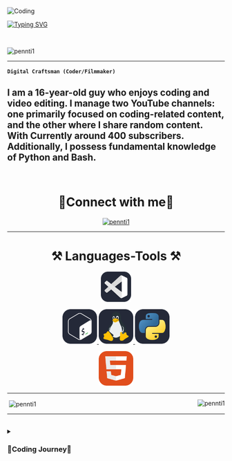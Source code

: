 <img align="center" alt="Coding" width="400" src="https://gifdb.com/images/high/coding-animated-laptop-flow-stream-ja04010rm5o68zfk.gif">



<a href="https://git.io/typing-svg"><img src="https://readme-typing-svg.demolab.com?font=Product+Sans&size=50&pause=1000&color=FFFFFF&background=FFFFFF00&center=true&vCenter=true&random=false&width=900&lines=Hi%F0%9F%91%8B%2C I'm  Moritz Maier;I'm+16+years+old+and+from+Germany" alt="Typing SVG" title="Laptop"/></a>
<p align="left"> <a href="https://twitter.com/" target="blank"><img src="https://img.shields.io/twitter/follow/?logo=twitter&style=for-the-badge" alt="" /></a> </p>
<p align="left"> <img src="https://komarev.com/ghpvc/?username=pennti1&label=Profile%20views&color=0e75b6&style=flat" alt="pennti1" /> </p>
<hr>


**`Digital Craftsman (Coder/Filmmaker)`**

<h2>I am a 16-year-old guy who enjoys coding and video editing. I manage two YouTube channels: one primarily focused on coding-related content, and the other where I share random content. With Currently around 400 subscribers. Additionally, I possess fundamental knowledge of Python and Bash.</h2>










<br>
<h1 align="center">👀Connect with me👀</h1>
<p align="center">
<a href=https://www.youtube.com/@pennti/featured" target="_blank"><img align="center" src="https://raw.githubusercontent.com/rahuldkjain/github-profile-readme-generator/master/src/images/icons/Social/youtube.svg" alt="pennti1" height="50" width="50" /></a>
</p>
<hr>

<h1 align="center">⚒️ Languages-Tools ⚒️</h1>
<p align="center"> <a href="https://code.visualstudio.com" target="_blank" rel="noreferrer" > <img src="https://raw.githubusercontent.com/tandpfun/skill-icons/65dea6c4eaca7da319e552c09f4cf5a9a8dab2c8/icons/VSCode-Dark.svg" alt="VS-CODE" width="70" height="70"</p>
<p align="center"> <a href="https://www.gnu.org/software/bash/" target="_blank" rel="noreferrer"> <img src="https://raw.githubusercontent.com/tandpfun/skill-icons/65dea6c4eaca7da319e552c09f4cf5a9a8dab2c8/icons/Bash-Dark.svg" alt="bash" width="80" height="80"/> </a> <a href="https://www.w3schools.com/css/"<img src="https://www.vectorlogo.zone/logos/git-scm/git-scm-icon.svg" alt="git" width="80" height="80"/> </a> <a href="https://www.w3.org/html/" target="_blank"
<a href="https://www.linux.org" target="_blank" rel="noreferrer"> <img src="https://raw.githubusercontent.com/tandpfun/skill-icons/65dea6c4eaca7da319e552c09f4cf5a9a8dab2c8/icons/Linux-Dark.svg" alt="linux" width="80"height="80"/> </a> <a href="https://www.python.org" target="_blank" rel="noreferrer"> <img src="https://raw.githubusercontent.com/tandpfun/skill-icons/65dea6c4eaca7da319e552c09f4cf5a9a8dab2c8/icons/Python-Dark.svg" alt="python" width="80" height="80"/> </a> 

<p align="center"> <a href="https://de.wikipedia.org/wiki/Hypertext_Markup_Language" target="_blank" > <img src="https://raw.githubusercontent.com/tandpfun/skill-icons/65dea6c4eaca7da319e552c09f4cf5a9a8dab2c8/icons/HTML.svg" alt="HTML" width="80" height="80"</p></a>


<hr>

<hp><img align="right" src="https://github-readme-streak-stats.herokuapp.com/?user=Moritz344&" alt="pennti1 " /></hp>
<p>&nbsp;<img align="center" src="https://github-readme-stats.vercel.app/api?username=Moritz344&show_icons=true&locale=en" alt="pennti1" /></p>
<hr>
<br>

<details>
  <summary><h3>🚀Coding Journey🚀</h3></summary>
 At the age of 14, I embarked on my coding journey. Following a brief hiatus post-introductory Python learning, I returned to coding, immersing myself in daily learning sessions, largely comprising tutorial consumption. This phase led me into the depths of "tutorial hell," from which I eventually emerged, finding newfound enjoyment in independent project development.
In addition, I delved into the realm of Linux, hacking, and Bash programming, spurred by my exploration of a dedicated book. Subsequently rekindling my interest in Python, I embarked on the creation of various small-scale projects, including a terminal, to-do list, Flappy Bird clone, and Guess the Number game.

Despite occasional doubts about my progress, reflecting on my journey fills me with pride, motivating me to aspire toward becoming a proficient programmer in the future. Thank you for taking the time to read about my experiences. ❤️


